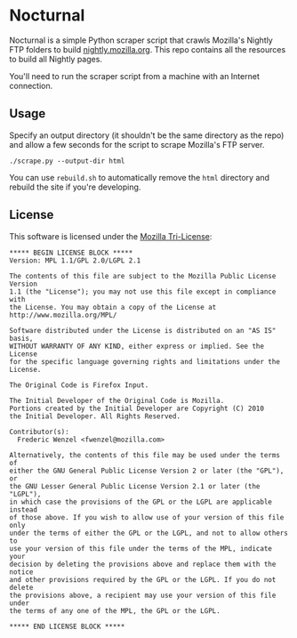 # Nocturnal #

Nocturnal is a simple Python scraper script that crawls Mozilla's Nightly
FTP folders to build [nightly.mozilla.org](http://nightly.mozilla.org).
This repo contains all the resources to build all Nightly pages.

You'll need to run the scraper script from a machine with an Internet
connection.

## Usage ##

Specify an output directory (it shouldn't be the same directory as the
repo) and allow a few seconds for the script to scrape Mozilla's FTP
server.

    ./scrape.py --output-dir html

You can use `rebuild.sh` to automatically remove the `html` directory
and rebuild the site if you're developing.

License
-------
This software is licensed under the [Mozilla Tri-License][MPL]:

    ***** BEGIN LICENSE BLOCK *****
    Version: MPL 1.1/GPL 2.0/LGPL 2.1

    The contents of this file are subject to the Mozilla Public License Version
    1.1 (the "License"); you may not use this file except in compliance with
    the License. You may obtain a copy of the License at
    http://www.mozilla.org/MPL/

    Software distributed under the License is distributed on an "AS IS" basis,
    WITHOUT WARRANTY OF ANY KIND, either express or implied. See the License
    for the specific language governing rights and limitations under the
    License.

    The Original Code is Firefox Input.

    The Initial Developer of the Original Code is Mozilla.
    Portions created by the Initial Developer are Copyright (C) 2010
    the Initial Developer. All Rights Reserved.

    Contributor(s):
      Frederic Wenzel <fwenzel@mozilla.com>

    Alternatively, the contents of this file may be used under the terms of
    either the GNU General Public License Version 2 or later (the "GPL"), or
    the GNU Lesser General Public License Version 2.1 or later (the "LGPL"),
    in which case the provisions of the GPL or the LGPL are applicable instead
    of those above. If you wish to allow use of your version of this file only
    under the terms of either the GPL or the LGPL, and not to allow others to
    use your version of this file under the terms of the MPL, indicate your
    decision by deleting the provisions above and replace them with the notice
    and other provisions required by the GPL or the LGPL. If you do not delete
    the provisions above, a recipient may use your version of this file under
    the terms of any one of the MPL, the GPL or the LGPL.

    ***** END LICENSE BLOCK *****

[MPL]: http://www.mozilla.org/MPL/
